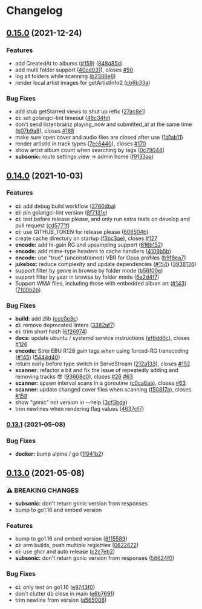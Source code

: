 # Changelog

## [0.15.0](https://www.github.com/sentriz/gonic/compare/v0.14.0...v0.15.0) (2021-12-24)


### Features

* add CreatedAt to albums ([#159](https://www.github.com/sentriz/gonic/issues/159)) ([848d85d](https://www.github.com/sentriz/gonic/commit/848d85d26a4c2a6e83cd01c21e63080fdbb27cd8))
* add multi folder support ([40cd031](https://www.github.com/sentriz/gonic/commit/40cd031b05c71d930b5d92ed6ebbbf676f5e219e)), closes [#50](https://www.github.com/sentriz/gonic/issues/50)
* log all folders while scanning ([b2388e6](https://www.github.com/sentriz/gonic/commit/b2388e6d851c2192bda14eb7771c83ce75f493f9))
* render local artist images for getArtistInfo2 ([cb6b33a](https://www.github.com/sentriz/gonic/commit/cb6b33a9fb69589bf73e33773c6f16bf073ce865))


### Bug Fixes

* add stub getStarred views to shut up refix ([27ac8e1](https://www.github.com/sentriz/gonic/commit/27ac8e1d25d9b58a8c71b9f7318a6b398f4a5865))
* **ci:** set golangci-lint timeout ([48c34fd](https://www.github.com/sentriz/gonic/commit/48c34fdffc1c9bc47ce57d26b433dbbd775831a6))
* don't send listenbrainz playing_now and submitted_at at the same time ([b07b9a8](https://www.github.com/sentriz/gonic/commit/b07b9a8be610a932d6c66839f020456ff136d2f6)), closes [#168](https://www.github.com/sentriz/gonic/issues/168)
* make sure open cover and audio files are closed after use ([1d1ab11](https://www.github.com/sentriz/gonic/commit/1d1ab116cd331fb5dbce50051f61be42e771ff80))
* render artistId in track types ([7ec6440](https://www.github.com/sentriz/gonic/commit/7ec6440ed2c95b0f38b8089c17dcd23a2d26bf23)), closes [#170](https://www.github.com/sentriz/gonic/issues/170)
* show artist album count when searching by tags ([0c79044](https://www.github.com/sentriz/gonic/commit/0c790442f4fc0c53dd0c71c05b66c600db883b9a))
* **subsonic:** route settings.view -> admin home ([f9133aa](https://www.github.com/sentriz/gonic/commit/f9133aac91e5f18473dc461a6f2ffd0417967465))

## [0.14.0](https://www.github.com/sentriz/gonic/compare/v0.13.1...v0.14.0) (2021-10-03)


### Features

* **ci:** add debug build workflow ([2780dba](https://www.github.com/sentriz/gonic/commit/2780dba534b673b1a496d44c9fcc3007fd0f2e62))
* **ci:** pin golangci-lint version ([8f7131e](https://www.github.com/sentriz/gonic/commit/8f7131e25b9ea4207cdb9091ccbae26b5118cdac))
* **ci:** test before release please, and only run extra tests on develop and pull request ([cd5771f](https://www.github.com/sentriz/gonic/commit/cd5771f88635b95955c7d2aea72379411142b777))
* **ci:** use GITHUB_TOKEN for release please ([608504b](https://www.github.com/sentriz/gonic/commit/608504bedc88ec02cef34849cb42fb476dd63e1c))
* create cache directory on startup ([f3bc3ae](https://www.github.com/sentriz/gonic/commit/f3bc3ae78990948e75d0b9757c399aad4e5c3b6b)), closes [#127](https://www.github.com/sentriz/gonic/issues/127)
* **encode:** add hi-gain RG and upsampling support ([616b152](https://www.github.com/sentriz/gonic/commit/616b152fede7d56b77b8ea96bc2b86226d690f93))
* **encode:** add mime-type headers to cache handlers ([4109b5b](https://www.github.com/sentriz/gonic/commit/4109b5b66cbb53e9255fcd216195f8e1a773e48d))
* **encode:** use "true" (unconstrained) VBR for Opus profiles ([b9f8ea7](https://www.github.com/sentriz/gonic/commit/b9f8ea704876eb033986e7e586f16c93e2864df2))
* **jukebox:** reduce complexity and update dependencies ([#154](https://www.github.com/sentriz/gonic/issues/154)) ([3938136](https://www.github.com/sentriz/gonic/commit/393813665abb614fa2e2f57cdd575c4dd083b4b5))
* support filter by genre in browse by folder mode ([b56f00e](https://www.github.com/sentriz/gonic/commit/b56f00e9ace62fc3d60b21eef7e638b1ec5007d7))
* support filter by year in browse by folder mode ([6e2d4f7](https://www.github.com/sentriz/gonic/commit/6e2d4f73c53ab908b5933cfbbc1ffc97584e0a08))
* Support WMA files, including those with embedded album art ([#143](https://www.github.com/sentriz/gonic/issues/143)) ([7100b2b](https://www.github.com/sentriz/gonic/commit/7100b2b241ab5c199aaa17b2631b85b065b383e1))


### Bug Fixes

* **build:** add zlib ([ccc0e3c](https://www.github.com/sentriz/gonic/commit/ccc0e3c58d9fb1975bc0bdcf4f87829e9f705b74))
* **ci:** remove deprecated linters ([3382af7](https://www.github.com/sentriz/gonic/commit/3382af72f19eead97b601eee847fd60b6c50ca34))
* **ci:** trim short hash ([6f26974](https://www.github.com/sentriz/gonic/commit/6f269745a5f678b256b4a715ba236a2b847e4de9))
* **docs:** update ubuntu / systemd service instructions ([ef6dd6c](https://www.github.com/sentriz/gonic/commit/ef6dd6c82a638dcd8aa3254839e2f53580a4ef46)), closes [#126](https://www.github.com/sentriz/gonic/issues/126)
* **encode:** Strip EBU R128 gain tags when using forced-RG transcoding ([#145](https://www.github.com/sentriz/gonic/issues/145)) ([5444d40](https://www.github.com/sentriz/gonic/commit/5444d40018c6f8051fc8d03ef46bd66737dfe1f4))
* return early before type switch in ServeStream ([212a133](https://www.github.com/sentriz/gonic/commit/212a13395d288486f9baa57c2da9bef2d9b6324d)), closes [#152](https://www.github.com/sentriz/gonic/issues/152)
* **scanner:** refactor a bit and fix the issue of repeatedly adding and removing tracks 😎 ([93608d0](https://www.github.com/sentriz/gonic/commit/93608d04b49ebfde3020752802fd665ccfe807bb)), closes [#26](https://www.github.com/sentriz/gonic/issues/26) [#63](https://www.github.com/sentriz/gonic/issues/63)
* **scanner:** spawn interval scans in a goroutine ([c0ca6aa](https://www.github.com/sentriz/gonic/commit/c0ca6aaf0337a23b3f1d2a867884afe89fd4a281)), closes [#63](https://www.github.com/sentriz/gonic/issues/63)
* **scanner:** update changed cover files when scanning ([f50817a](https://www.github.com/sentriz/gonic/commit/f50817a3dcdaf752ac4c9a20c078428846dc2bde)), closes [#158](https://www.github.com/sentriz/gonic/issues/158)
* show "gonic" not version in --help ([3cf3bda](https://www.github.com/sentriz/gonic/commit/3cf3bdafd890ea25247f2bf9af14e775d8d1d148))
* trim newlines when rendering flag values ([4637cf7](https://www.github.com/sentriz/gonic/commit/4637cf70c16d9c4ea30c9604ca79704ec0e3f0c4))

### [0.13.1](https://www.github.com/sentriz/gonic/compare/v0.13.0...v0.13.1) (2021-05-08)


### Bug Fixes

* **docker:** bump alpine / go ([1f941b2](https://www.github.com/sentriz/gonic/commit/1f941b2085815d8aa0bf7ad7f3e44efba20295e8))

## [0.13.0](https://www.github.com/sentriz/gonic/compare/v0.12.3...v0.13.0) (2021-05-08)


### ⚠ BREAKING CHANGES

* **subsonic:** don't return gonic version from responses
* bump to go1.16 and embed version

### Features

* bump to go1.16 and embed version ([6f15589](https://www.github.com/sentriz/gonic/commit/6f15589c0889893b7beda85a81d49878401566f0))
* **ci:** arm builds, push multiple registries ([0622672](https://www.github.com/sentriz/gonic/commit/06226724b718883cff9e9150e60e2eeacc2e0a1c))
* **ci:** use ghcr and auto release ([c2c7eb2](https://www.github.com/sentriz/gonic/commit/c2c7eb249f77eebabc910c70357249a3017523ef))
* **subsonic:** don't return gonic version from responses ([58624f0](https://www.github.com/sentriz/gonic/commit/58624f07dc81c36fda79827cc41ac57e89e18b37))


### Bug Fixes

* **ci:** only test on go1.16 ([e9743f0](https://www.github.com/sentriz/gonic/commit/e9743f0cb0e96e9b4b434141e890a0fa16ce3f18))
* don't clutter db close in main ([e6b7691](https://www.github.com/sentriz/gonic/commit/e6b76915daa2bbd6f259f2b019cde9130c62e326))
* trim newline from version ([a565008](https://www.github.com/sentriz/gonic/commit/a5650084d7969a37765d291a6554984e4ae4e2d9))
